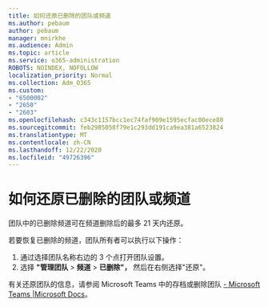 ```yaml
---
title: 如何还原已删除的团队或频道
ms.author: pebaum
author: pebaum
manager: mnirkhe
ms.audience: Admin
ms.topic: article
ms.service: o365-administration
ROBOTS: NOINDEX, NOFOLLOW
localization_priority: Normal
ms.collection: Adm_O365
ms.custom:
- "6500002"
- "2650"
- "2603"
ms.openlocfilehash: c343c1157bcc1ec74faf909e1595ecfac00ece80
ms.sourcegitcommit: feb2985058f79e1c293dd191ca9ea381a6523824
ms.translationtype: MT
ms.contentlocale: zh-CN
ms.lasthandoff: 12/22/2020
ms.locfileid: "49726396"
---
```

# <a name="how-to-restore-a-deleted-team-or-channel"></a>如何还原已删除的团队或频道

团队中的已删除频道可在频道删除后的最多 21 天内还原。

若要恢复已删除的频道，团队所有者可以执行以下操作：

1. 通过选择团队名称右边的 3 个点打开团队设置。
2. 选择 **"管理团队**  >  **频道**  >  **已删除"，** 然后在右侧选择"还原"。

有关还原团队的信息，请参阅 Microsoft Teams 中的存档或删除团队 [- Microsoft Teams |Microsoft Docs](https://docs.microsoft.com/microsoftteams/archive-or-delete-a-team#restore-a-deleted-team)。
